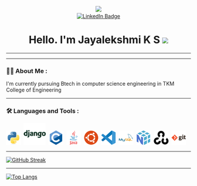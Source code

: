 <div id="header" align="center">
  <img src="https://media.giphy.com/media/qEqiI3Oq7vBkoE236M/giphy.gif" width="300"/>
</div>
<div id="badges" align ="center">
  <a href="https://www.linkedin.com/in/jayalekshmi-k-s-2652b9204/">
    <img src="https://img.shields.io/badge/LinkedIn-orange?style=for-the-badge&logo=linkedin&logoColor=white" alt="LinkedIn Badge"/>
  </a>
</div>
<h1 align="center">
   Hello. I'm Jayalekshmi K S
  <img src="https://media.giphy.com/media/hvRJCLFzcasrR4ia7z/giphy.gif" width="30px"/>
</h1>

****

---

### :woman_technologist: About Me :
I'm currently pursuing Btech in computer science engineering in TKM College of Engineering

---

### :hammer_and_wrench: Languages and Tools :
<div>
  <img src="https://github.com/devicons/devicon/blob/master/icons/python/python-original.svg" title="Python" alt="Python" width="40" height="40"/>&nbsp;
  <img src="https://github.com/devicons/devicon/blob/master/icons/django/django-plain-wordmark.svg" title="Django" alt="Django" width="60" height="60"/>&nbsp;
  <img src="https://github.com/devicons/devicon/blob/master/icons/c/c-original.svg" title="C" alt="C" width="40" height="40"/>&nbsp;
  <img src="https://github.com/devicons/devicon/blob/master/icons/java/java-original-wordmark.svg" title="Java" alt="Java" width="40" height="40"/>&nbsp;
  <img src="https://github.com/devicons/devicon/blob/master/icons/ubuntu/ubuntu-plain.svg" title="Ubundu" alt="Ubundu" width="40" height="40"/>&nbsp;
  <img src="https://github.com/devicons/devicon/blob/master/icons/vscode/vscode-original.svg" title="Vscode" alt="Vscode" width="40" height="40"/>&nbsp;
  <img src="https://github.com/devicons/devicon/blob/master/icons/mysql/mysql-original-wordmark.svg" title="MySQL"  alt="MySQL" width="40" height="40"/>&nbsp;
  <img src="https://github.com/devicons/devicon/blob/master/icons/numpy/numpy-original.svg" title="Numpy" alt="Numpy" width="40" height="40"/>&nbsp;
  <img src="https://github.com/devicons/devicon/blob/master/icons/opencv/opencv-plain.svg" title="Opencv" alt="Opencv" width="40" height="40"/>&nbsp;
  <img src="https://github.com/devicons/devicon/blob/master/icons/git/git-original-wordmark.svg" title="Git" **alt="Git" width="40" height="40"/>
</div>

****

[![GitHub Streak](http://github-readme-streak-stats.herokuapp.com?user=jayalekshmiks112&theme=dark)](https://git.io/streak-stats)

****
[![Top Langs](https://github-readme-stats.vercel.app/api/top-langs/?username=jayalekshmiks112&theme=dark)](https://github.com/jayalekshmiks112/github-readme-stats)

<!--
[![Top Langs](https://github-readme-stats.vercel.app/api/top-langs/?username=jayalekshmiks112&layout=compact&theme=vision-friendly-dark)](https://github.com/anuraghazra/github-readme-stats)

**jayalekshmiks112/jayalekshmiks112** is a ✨ _special_ ✨ repository because its `README.md` (this file) appears on your GitHub profile.

Here are some ideas to get you started:

- 🔭 I’m currently working on ...
- 🌱 I’m currently learning ...
- 👯 I’m looking to collaborate on ...
- 🤔 I’m looking for help with ...
- 💬 Ask me about ...
- 📫 How to reach me: ...
- 😄 Pronouns: ...
- ⚡ Fun fact: ...
-->
